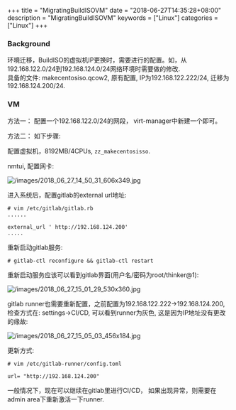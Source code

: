 +++
title = "MigratingBuildISOVM"
date = "2018-06-27T14:35:28+08:00"
description = "MigratingBuildISOVM"
keywords = ["Linux"]
categories = ["Linux"]
+++
### Background
环境迁移，BuildISO的虚拟机IP更换时，需要进行的配置。如，从192.168.122.0/24到192.168.124.0/24网络环境时需要做的修改.    
具备的文件:  makecentosiso.qcow2, 原有配置, IP为192.168.122.222/24,
迁移为192.168.124.200/24.    
### VM
方法一： 配置一个192.168.122.0/24的网段， virt-manager中新建一个即可。   

方法二： 如下步骤:    

配置虚拟机，8192MB/4CPUs, `zz_makecentosisso`.   

nmtui, 配置网卡:    

![/images/2018_06_27_14_50_31_606x349.jpg](/images/2018_06_27_14_50_31_606x349.jpg)

进入系统后，配置gitlab的external url地址:    

```
# vim /etc/gitlab/gitlab.rb
......

external_url ' http://192.168.124.200'
.....

```
重新启动gitlab服务:    

```
# gitlab-ctl reconfigure && gitlab-ctl restart
```
重新启动服务应该可以看到gitlab界面(用户名/密码为root/thinker@1):    

![/images/2018_06_27_15_01_29_530x360.jpg](/images/2018_06_27_15_01_29_530x360.jpg)

gitlab runner也需要重新配置，之前配置为192.168.122.222->192.168.124.200,
检查方式在: settings->CI/CD, 可以看到runner为灰色,
这是因为IP地址没有更改的缘故:    

![/images/2018_06_27_15_05_03_456x184.jpg](/images/2018_06_27_15_05_03_456x184.jpg)

更新方式:    

```
# vim /etc/gitlab-runner/config.toml

url= "http://192.168.124.200"
```
一般情况下，现在可以继续在gitlab里进行CI/CD， 如果出现异常，则需要在admin
area下重新激活一下runner.   

